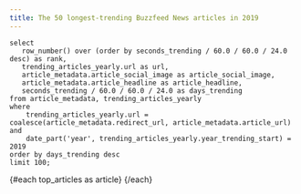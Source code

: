 ```yaml
---
title: The 50 longest-trending Buzzfeed News articles in 2019
---
```


<script>
  import ArticleRow from '$lib/ArticleRow.svelte';
</script>

```top_articles
select
   row_number() over (order by seconds_trending / 60.0 / 60.0 / 24.0 desc) as rank,
   trending_articles_yearly.url as url,
   article_metadata.article_social_image as article_social_image,
   article_metadata.article_headline as article_headline,
   seconds_trending / 60.0 / 60.0 / 24.0 as days_trending
from article_metadata, trending_articles_yearly
where
    trending_articles_yearly.url = coalesce(article_metadata.redirect_url, article_metadata.article_url) and
    date_part('year', trending_articles_yearly.year_trending_start) = 2019
order by days_trending desc
limit 100;
```

{#each top_articles as article}
<ArticleRow
  rank={article.rank}
  image_url={article.article_social_image}
  days_trending={article.days_trending}
  headline={article.article_headline}
  article_url={article.url}
/>
{/each}

